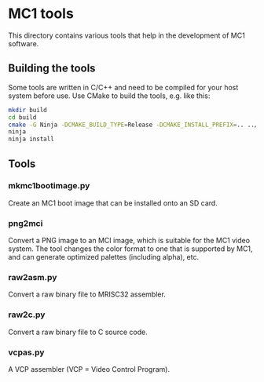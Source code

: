 # MC1 tools

This directory contains various tools that help in the development of MC1
software.

## Building the tools

Some tools are written in C/C++ and need to be compiled for your host system
before use. Use CMake to build the tools, e.g. like this:

```bash
mkdir build
cd build
cmake -G Ninja -DCMAKE_BUILD_TYPE=Release -DCMAKE_INSTALL_PREFIX=.. ../src
ninja
ninja install
```

## Tools

### mkmc1bootimage.py

Create an MC1 boot image that can be installed onto an SD card.

### png2mci

Convert a PNG image to an MCI image, which is suitable for the MC1 video
system. The tool changes the color format to one that is supported by MC1,
and can generate optimized palettes (including alpha), etc.

### raw2asm.py

Convert a raw binary file to MRISC32 assembler.

### raw2c.py

Convert a raw binary file to C source code.

### vcpas.py

A VCP assembler (VCP = Video Control Program).